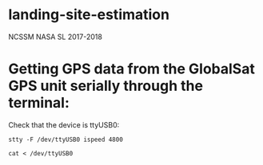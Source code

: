 # landing-site-estimation
NCSSM NASA SL 2017-2018

# Getting GPS data from the GlobalSat GPS unit serially through the terminal:

Check that the device is ttyUSB0:

`stty -F /dev/ttyUSB0 ispeed 4800`

`cat < /dev/ttyUSB0`
